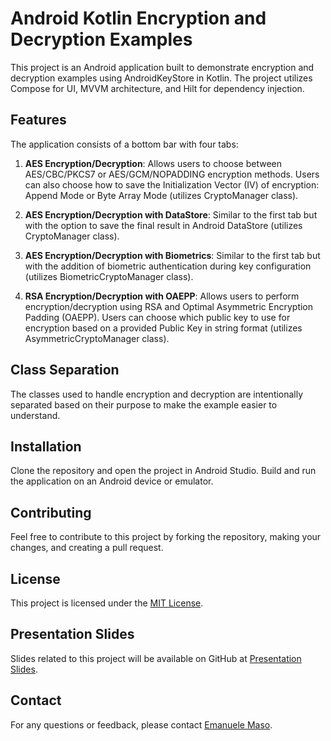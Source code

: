 # Android Kotlin Encryption and Decryption Examples

This project is an Android application built to demonstrate encryption and decryption examples using AndroidKeyStore in Kotlin. The project utilizes Compose for UI, MVVM architecture, and Hilt for dependency injection.

## Features

The application consists of a bottom bar with four tabs:

1. **AES Encryption/Decryption**: Allows users to choose between AES/CBC/PKCS7 or AES/GCM/NOPADDING encryption methods. Users can also choose how to save the Initialization Vector (IV) of encryption: Append Mode or Byte Array Mode (utilizes CryptoManager class).

2. **AES Encryption/Decryption with DataStore**: Similar to the first tab but with the option to save the final result in Android DataStore (utilizes CryptoManager class).

3. **AES Encryption/Decryption with Biometrics**: Similar to the first tab but with the addition of biometric authentication during key configuration (utilizes BiometricCryptoManager class).

4. **RSA Encryption/Decryption with OAEPP**: Allows users to perform encryption/decryption using RSA and Optimal Asymmetric Encryption Padding (OAEPP). Users can choose which public key to use for encryption based on a provided Public Key in string format (utilizes AsymmetricCryptoManager class).

## Class Separation

The classes used to handle encryption and decryption are intentionally separated based on their purpose to make the example easier to understand.

## Installation

Clone the repository and open the project in Android Studio. Build and run the application on an Android device or emulator.

## Contributing

Feel free to contribute to this project by forking the repository, making your changes, and creating a pull request.

## License

This project is licensed under the [MIT License](https://github.com/clarkstoro/encryptionexample/blob/main/LICENSE).

## Presentation Slides

Slides related to this project will be available on GitHub at [Presentation Slides](https://github.com/clarkstoro/android-cryptography-talk).

## Contact

For any questions or feedback, please contact [Emanuele Maso](https://github.com/clarkstoro).
